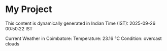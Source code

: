 # My Project

This content is dynamically generated in Indian Time (IST): 2025-09-26 00:50:22 IST


Current Weather in Coimbatore:
Temperature: 23.16 °C
Condition: overcast clouds

